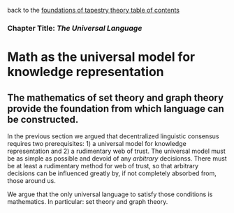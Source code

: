 back to the [foundations of tapestry theory table of contents](https://github.com/wds4/tribal-tapestry/blob/main/essays/bookJustification/hypotheses/tapestryFoundation.md)

### Chapter Title: *The Universal Language*

Math as the universal model for knowledge representation
=====

The mathematics of set theory and graph theory provide the foundation from which language can be constructed.
-----

In the previous section we argued that decentralized linguistic consensus requires two prerequisites: 1) a universal model for knowledge representation and 2) a rudimentary web of trust. The universal model must be as simple as possible and devoid of any *arbitrary* decisionss. There must be at least a rudimentary method for web of trust, so that arbitrary decisions can be influenced greatly by, if not completely absorbed from, those around us.

We argue that the only universal language to satisfy those conditions is mathematics. In particular: set theory and graph theory. 

